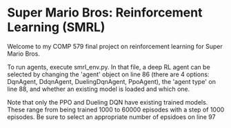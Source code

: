 # Super Mario Bros: Reinforcement Learning (SMRL)

Welcome to my COMP 579 final project on reinforcement learning for Super Mario Bros.

To run agents, execute smrl_env.py. In that file, a deep RL agent can be selected by changing the 'agent' object on line 86 (there are 4 options: DqnAgent, DdqnAgent, DuelingDqnAgent, PpoAgent), the 'agent type' on line 88, and whether an existing model is loaded and which one. 

Note that only the PPO and Dueling DQN have existing trained models. These range from being trained 1000 to 60000 episodes with a step of 1000 episodes. Be sure to select an appropriate number of epsidoes on line 97
